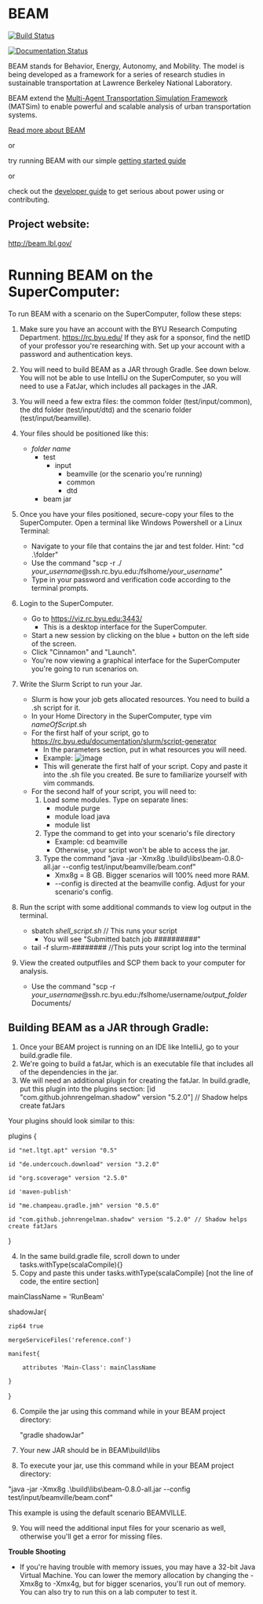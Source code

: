 # BEAM

[![Build Status](https://beam-ci.tk/job/master/badge/icon)](https://beam-ci.tk/job/master/)

[![Documentation Status](https://readthedocs.org/projects/beam/badge/?version=latest)](http://beam.readthedocs.io/en/latest/?badge=latest)

BEAM stands for Behavior, Energy, Autonomy, and Mobility. The model is being developed as a framework for a series of research studies in sustainable transportation at Lawrence Berkeley National Laboratory.  

BEAM extend the [Multi-Agent Transportation Simulation Framework](https://github.com/matsim-org/matsim) (MATSim) to enable powerful and scalable analysis of urban transportation systems.

[Read more about BEAM](http://beam.readthedocs.io/en/latest/about.html) 

or 

try running BEAM with our simple [getting started guide](http://beam.readthedocs.io/en/latest/users.html#getting-started) 

or  

check out the [developer guide](http://beam.readthedocs.io/en/latest/developers.html) to get serious about power using or contributing.

## Project website: 
http://beam.lbl.gov/

# Running BEAM on the SuperComputer:
To run BEAM with a scenario on the SuperComputer, follow these steps:
1. Make sure you have an account with the BYU Research Computing Department. https://rc.byu.edu/ If they ask for a sponsor, find the netID of your professor you're researching with. Set up your account with a password and authentication keys. 

2. You will need to build BEAM as a JAR through Gradle. See down below. You will not be able to use IntelliJ on the SuperComputer, so you will need to use a FatJar, which includes all packages in the JAR. 

3. You will need a few extra files: the common folder (test/input/common), the dtd folder (test/input/dtd) and the scenario folder (test/input/beamville).

4. Your files should be positioned like this:
    -  *folder name*
        - test
            - input
                - beamville (or the scenario you're running)
                - common
                - dtd
        - beam jar

5. Once you have your files positioned, secure-copy your files to the SuperComputer. Open a terminal like Windows Powershell or a Linux Terminal:
    - Navigate to your file that contains the jar and test folder. Hint: "cd .\folder"
    - Use the command "scp -r ./ *your_username*@ssh.rc.byu.edu:/fslhome/*your_username*"
    - Type in your password and verification code according to the terminal prompts.

6. Login to the SuperComputer.
    - Go to https://viz.rc.byu.edu:3443/
        - This is a desktop interface for the SuperComputer. 
    - Start a new session by clicking on the blue + button on the left side of the screen.
    - Click "Cinnamon" and "Launch".
    - You're now viewing a graphical interface for the SuperComputer you're going to run scenarios on. 
 
7. Write the Slurm Script to run your Jar.
    - Slurm is how your job gets allocated resources. You need to build a .sh script for it. 
    - In your Home Directory in the SuperComputer, type vim *nameOfScript*.sh
    - For the first half of your script, go to https://rc.byu.edu/documentation/slurm/script-generator
        - In the parameters section, put in what resources you will need. 
        - Example: ![image](https://user-images.githubusercontent.com/59575386/119387505-45f11880-bc86-11eb-8192-1dad278ee4c2.png)
        - This will generate the first half of your script. Copy and paste it into the .sh file you created. Be sure to familiarize yourself with vim commands. 
    - For the second half of your script, you will need to:
        1. Load some modules. Type on separate lines:
            - module purge 
            - module load java
            - module list
        2. Type the command to get into your scenario's file directory
            - Example: cd beamville
            - Otherwise, your script won't be able to access the jar.
        3. Type the command "java -jar -Xmx8g .\build\libs\beam-0.8.0-all.jar --config test/input/beamville/beam.conf"
            - Xmx8g = 8 GB. Bigger scenarios will 100% need more RAM.
            - --config is directed at the beamville config. Adjust for your scenario's config. 

8. Run the script with some additional commands to view log output in the terminal.
    - sbatch *shell_script.sh* // This runs your script
        - You will see "Submitted batch job ##########"
    - tail -f slurm-######## //This puts your script log into the terminal 
10. View the created outputfiles and SCP them back to your computer for analysis. 
    - Use the command "scp -r *your_username*@ssh.rc.byu.edu:/fslhome/username/*output_folder* Documents/


## Building BEAM as a JAR through Gradle:
1. Once your BEAM project is running on an IDE like IntelliJ, go to your build.gradle file.
2. We're going to build a fatJar, which is an executable file that includes all of the dependencies in the jar. 
3. We will need an additional plugin for creating the fatJar. In build.gradle, put this plugin into the plugins section:
[id "com.github.johnrengelman.shadow" version "5.2.0"] // Shadow helps create fatJars

Your plugins should look similar to this: 

plugins {

    id "net.ltgt.apt" version "0.5"
    
    id "de.undercouch.download" version "3.2.0"
    
    id "org.scoverage" version "2.5.0"
    
    id 'maven-publish'
    
    id "me.champeau.gradle.jmh" version "0.5.0"
    
    id "com.github.johnrengelman.shadow" version "5.2.0" // Shadow helps create fatJars

}

4. In the same build.gradle file, scroll down to under tasks.withType(scalaCompile){}
5. Copy and paste this under tasks.withType(scalaCompile) [not the line of code, the entire section]

mainClassName = 'RunBeam'

shadowJar{

    zip64 true
    
    mergeServiceFiles('reference.conf')
    
    manifest{
    
        attributes 'Main-Class': mainClassName
    
    }
}

6. Compile the jar using this command while in your BEAM project directory:

    "gradle shadowJar"
    
    
7. Your new JAR should be in BEAM\build\libs
8. To execute your jar, use this command while in your BEAM project directory:

 "java -jar -Xmx8g .\build\libs\beam-0.8.0-all.jar --config test/input/beamville/beam.conf"
 
 
 This example is using the default scenario BEAMVILLE. 
 
 9. You will need the additional input files for your scenario as well, otherwise you'll get a error for missing files. 
 
 **Trouble Shooting**
 - If you're having trouble with memory issues, you may have a 32-bit Java Virtual Machine. You can lower the memory allocation by changing the -Xmx8g to -Xmx4g, but for bigger scenarios, you'll run out of memory. You can also try to run this on a lab computer to test it. 


